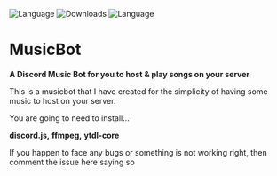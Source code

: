 ![Language](https://img.shields.io/badge/language-node.js-yellow.svg?style=flat-square)
![Downloads](https://img.shields.io/badge/downloads-73-blue.svg?style=flat-square)
![Language](https://img.shields.io/badge/⭐-4-green.svg?style=social)

# MusicBot
__A Discord Music Bot for you to host & play songs on your server__


This is a musicbot that I have created for the simplicity of having some music to host on your server.

You are going to need to install...

**discord.js,**
**ffmpeg,** **ytdl-core**
 
If you happen to face any bugs or something is not working right, then comment the issue here saying so
